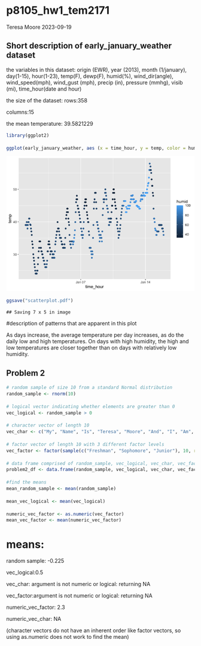 p8105_hw1_tem2171
================
Teresa Moore
2023-09-19

## Short description of early_january_weather dataset

the variables in this dataset: origin (EWR), year (2013), month
(1/january), day(1-15), hour(1-23), temp(F), dewp(F), humid(%),
wind_dir(angle), wind_speed(mph), wind_gust (mph), precip (in), pressure
(mmhg), visib (mi), time_hour(date and hour)

the size of the dataset: rows:358

columns:15

the mean temperature: 39.5821229

``` r
library(ggplot2)

ggplot(early_january_weather, aes (x = time_hour, y = temp, color = humid)) + geom_point()
```

![](p8105_hw1_tem2171_files/figure-gfm/scatterplot-1.png)<!-- -->

``` r
ggsave("scatterplot.pdf")
```

    ## Saving 7 x 5 in image

\#description of patterns that are apparent in this plot

As days increase, the average temperature per day increases, as do the
daily low and high temperatures. On days with high humidity, the high
and low temperatures are closer together than on days with relatively
low humidity.

## Problem 2

``` r
# random sample of size 10 from a standard Normal distribution
random_sample <- rnorm(10)

# logical vector indicating whether elements are greater than 0
vec_logical <- random_sample > 0

# character vector of length 10
vec_char <- c("My", "Name", "Is", "Teresa", "Moore", "And", "I", "Am", "Learning", "R")

# factor vector of length 10 with 3 different factor levels
vec_factor <- factor(sample(c("Freshman", "Sophomore", "Junior"), 10, replace = TRUE))

# data frame comprised of random_sample, vec_logical, vec_char, vec_factor
problem2_df <- data.frame(random_sample, vec_logical, vec_char, vec_factor)

#find the means
mean_random_sample <- mean(random_sample)

mean_vec_logical <- mean(vec_logical)

numeric_vec_factor <- as.numeric(vec_factor)
mean_vec_factor <- mean(numeric_vec_factor)
```

# means:

random sample: -0.225

vec_logical:0.5

vec_char: argument is not numeric or logical: returning NA

vec_factor:argument is not numeric or logical: returning NA

numeric_vec_factor: 2.3

numeric_vec_char: NA

(character vectors do not have an inherent order like factor vectors, so
using as.numeric does not work to find the mean)
